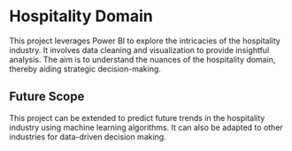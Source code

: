 # Hospitality Domain

This project leverages Power BI to explore the intricacies of the hospitality industry. It involves data cleaning and visualization to provide insightful analysis. The aim is to understand the nuances of the hospitality domain, thereby aiding strategic decision-making.


## Future Scope
This project can be extended to predict future trends in the hospitality industry using machine learning algorithms. It can also be adapted to other industries for data-driven decision making.

